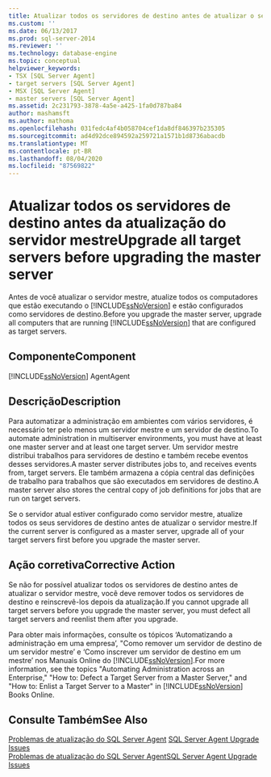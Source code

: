 ```yaml
---
title: Atualizar todos os servidores de destino antes de atualizar o servidor mestre | Microsoft Docs
ms.custom: ''
ms.date: 06/13/2017
ms.prod: sql-server-2014
ms.reviewer: ''
ms.technology: database-engine
ms.topic: conceptual
helpviewer_keywords:
- TSX [SQL Server Agent]
- target servers [SQL Server Agent]
- MSX [SQL Server Agent]
- master servers [SQL Server Agent]
ms.assetid: 2c231793-3878-4a5e-a425-1fa0d787ba84
author: mashamsft
ms.author: mathoma
ms.openlocfilehash: 031fedc4af4b058704cef1da8df846397b235305
ms.sourcegitcommit: ad4d92dce894592a259721a1571b1d8736abacdb
ms.translationtype: MT
ms.contentlocale: pt-BR
ms.lasthandoff: 08/04/2020
ms.locfileid: "87569822"
---
```

# <a name="upgrade-all-target-servers-before-upgrading-the-master-server"></a><span data-ttu-id="07ab3-102">Atualizar todos os servidores de destino antes da atualização do servidor mestre</span><span class="sxs-lookup"><span data-stu-id="07ab3-102">Upgrade all target servers before upgrading the master server</span></span>
  <span data-ttu-id="07ab3-103">Antes de você atualizar o servidor mestre, atualize todos os computadores que estão executando o [!INCLUDE[ssNoVersion](../../includes/ssnoversion-md.md)] e estão configurados como servidores de destino.</span><span class="sxs-lookup"><span data-stu-id="07ab3-103">Before you upgrade the master server, upgrade all computers that are running [!INCLUDE[ssNoVersion](../../includes/ssnoversion-md.md)] that are configured as target servers.</span></span>  
  
## <a name="component"></a><span data-ttu-id="07ab3-104">Componente</span><span class="sxs-lookup"><span data-stu-id="07ab3-104">Component</span></span>  
 [!INCLUDE[ssNoVersion](../../includes/ssnoversion-md.md)] <span data-ttu-id="07ab3-105">Agent</span><span class="sxs-lookup"><span data-stu-id="07ab3-105">Agent</span></span>  
  
## <a name="description"></a><span data-ttu-id="07ab3-106">Descrição</span><span class="sxs-lookup"><span data-stu-id="07ab3-106">Description</span></span>  
 <span data-ttu-id="07ab3-107">Para automatizar a administração em ambientes com vários servidores, é necessário ter pelo menos um servidor mestre e um servidor de destino.</span><span class="sxs-lookup"><span data-stu-id="07ab3-107">To automate administration in multiserver environments, you must have at least one master server and at least one target server.</span></span> <span data-ttu-id="07ab3-108">Um servidor mestre distribui trabalhos para servidores de destino e também recebe eventos desses servidores.</span><span class="sxs-lookup"><span data-stu-id="07ab3-108">A master server distributes jobs to, and receives events from, target servers.</span></span> <span data-ttu-id="07ab3-109">Ele também armazena a cópia central das definições de trabalho para trabalhos que são executados em servidores de destino.</span><span class="sxs-lookup"><span data-stu-id="07ab3-109">A master server also stores the central copy of job definitions for jobs that are run on target servers.</span></span>  
  
 <span data-ttu-id="07ab3-110">Se o servidor atual estiver configurado como servidor mestre, atualize todos os seus servidores de destino antes de atualizar o servidor mestre.</span><span class="sxs-lookup"><span data-stu-id="07ab3-110">If the current server is configured as a master server, upgrade all of your target servers first before you upgrade the master server.</span></span>  
  
## <a name="corrective-action"></a><span data-ttu-id="07ab3-111">Ação corretiva</span><span class="sxs-lookup"><span data-stu-id="07ab3-111">Corrective Action</span></span>  
 <span data-ttu-id="07ab3-112">Se não for possível atualizar todos os servidores de destino antes de atualizar o servidor mestre, você deve remover todos os servidores de destino e reinscrevê-los depois da atualização.</span><span class="sxs-lookup"><span data-stu-id="07ab3-112">If you cannot upgrade all target servers before you upgrade the master server, you must defect all target servers and reenlist them after you upgrade.</span></span>  
  
 <span data-ttu-id="07ab3-113">Para obter mais informações, consulte os tópicos ‘Automatizando a administração em uma empresa’, "Como remover um servidor de destino de um servidor mestre’ e ‘Como inscrever um servidor de destino em um mestre’ nos Manuais Online do [!INCLUDE[ssNoVersion](../../includes/ssnoversion-md.md)].</span><span class="sxs-lookup"><span data-stu-id="07ab3-113">For more information, see the topics "Automating Administration across an Enterprise," "How to: Defect a Target Server from a Master Server," and "How to: Enlist a Target Server to a Master" in [!INCLUDE[ssNoVersion](../../includes/ssnoversion-md.md)] Books Online.</span></span>  
  
## <a name="see-also"></a><span data-ttu-id="07ab3-114">Consulte Também</span><span class="sxs-lookup"><span data-stu-id="07ab3-114">See Also</span></span>  
 <span data-ttu-id="07ab3-115">[Problemas de atualização do SQL Server Agent](../../../2014/sql-server/install/sql-server-agent-upgrade-issues.md) </span><span class="sxs-lookup"><span data-stu-id="07ab3-115">[SQL Server Agent Upgrade Issues](../../../2014/sql-server/install/sql-server-agent-upgrade-issues.md) </span></span>  
 [<span data-ttu-id="07ab3-116">Problemas de atualização do SQL Server Agent</span><span class="sxs-lookup"><span data-stu-id="07ab3-116">SQL Server Agent Upgrade Issues</span></span>](../../../2014/sql-server/install/sql-server-agent-upgrade-issues.md)  
  
  
